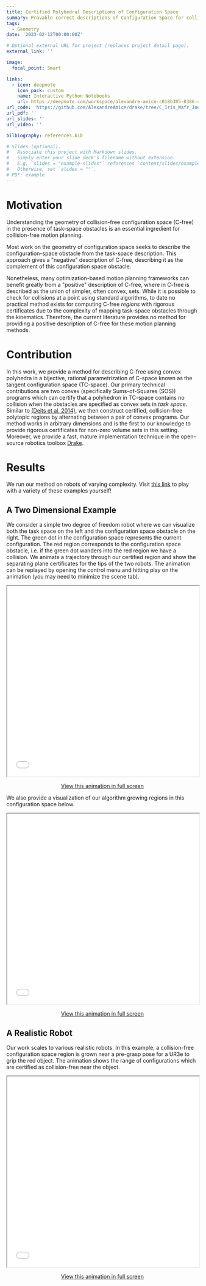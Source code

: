 ```yaml
---
title: Certified Polyhedral Descriptions of Configuration Space
summary: Provable correct descriptions of Configuration Space for collision-free motion planning
tags:
  - Geometry
date: '2023-02-12T00:00:00Z'

# Optional external URL for project (replaces project detail page).
external_link: ''

image:
  focal_point: Smart

links:
  - icon: deepnote
    icon_pack: custom
    name: Interactive Python Notebooks
    url: https://deepnote.com/workspace/alexandre-amice-c018b305-0386-4703-9474-01b867e6efea/project/C-IRIS-7e82e4f5-f47a-475a-aad3-c88093ed36c6/notebook/2d_example_bilinear_alternation-14f1ee8c795e499ca7f577b6885c10e9
url_code: 'https://github.com/AlexandreAmice/drake/tree/C_Iris_Wafr_Journal_Examples/C_Iris_Examples'
url_pdf: ''
url_slides: ''
url_video: ''

bilbiography: references.bib

# Slides (optional).
#   Associate this project with Markdown slides.
#   Simply enter your slide deck's filename without extension.
#   E.g. `slides = "example-slides"` references `content/slides/example-slides.md`.
#   Otherwise, set `slides = ""`.
# PDF: example
---
```

# Motivation

Understanding the geometry of collision-free configuration space (C-free) in the presence of task-space obstacles is an essential ingredient for collision-free motion planning.

Most work on the geometry of configuration space seeks to describe the configuration-space obstacle from the task-space description. This approach gives a "negative" description of C-free, describing it as the complement of this configuration space obstacle.

Nonetheless, many optimization-based motion planning frameworks can benefit greatly from a "positive" description of C-free, where in C-free is described as the union of simpler, often convex, sets. While it is possible to check for collisions at a point using standard algorithms, to date no practical method exists for computing C-free *regions* with rigorous certificates due to the complexity of mapping task-space obstacles through the kinematics. Therefore, the current literature provides no method for providing a positive description of C-free for these motion planning methods.

# Contribution
In this work, we provide a method for describing C-free using convex polyhedra in a bijective, rational parametrization of C-space known as the tangent configuration space (TC-space). Our primary technical contributions are two convex (specifically Sums-of-Squares (SOS)) programs which can certify that a polyhedron in TC-space contains no collision when the obstacles are specified as convex sets in *task space*. Similar to [(Deits et al. 2014)](https://groups.csail.mit.edu/robotics-center/public_papers/Deits14.pdf), we then construct certified, collision-free polytopic regions by alternating between a pair of convex programs. Our method works in arbitrary dimensions and is the first to our knowledge to provide rigorous certificates for non-zero volume sets in this setting. Moreover, we provide a fast, mature implementation technique in the open-source robotics toolbox [Drake](https://github.com/RobotLocomotion/drake).

# Results
We run our method on robots of varying complexity. Visit [this link](https://deepnote.com/workspace/alexandre-amice-c018b305-0386-4703-9474-01b867e6efea/project/C-IRIS-7e82e4f5-f47a-475a-aad3-c88093ed36c6/notebook/2d_example_bilinear_alternation-14f1ee8c795e499ca7f577b6885c10e9) to play with a variety of these examples yourself!

## A Two Dimensional Example
We consider a simple two degree of freedom robot where we can visualize both the task space on the left and the configuration space obstacle on the right. The green dot in the configuration space represents the current configuration. The red region corresponds to the configuration space obstacle, i.e. if the green dot wanders into the red region we have a collision. We animate a trajectory through our certified region and show the separating plane certificates for the tips of the two robots. The animation can be replayed by opening the control menu and hitting play on the animation (you may need to minimize the scene tab).
<iframe 
  width="100%"
  height="500"
  src="pinball_trajectory.html"
  frameborder="1"
  allow="accelerometer; autoplay; encrypted-media; gyroscope; picture-in-picture"
  allowfullscreen>
  name="pinball_trajectory"
</iframe>
<p><center><a href="pinball_trajectory.html" target="pinball_trajectory">View this animation in full screen</a></center></p>

We also provide a visualization of our algorithm growing regions in this configuration space below.

<iframe 
  src="pinball_growth.html"
  width="100%"
  height="500"
  frameborder="1"
  allow="accelerometer; autoplay; encrypted-media; gyroscope; picture-in-picture"
  allowfullscreen>
  name="pinball_trajectory"
</iframe>
<p><center><a href="pinball_growth.html" target="pinball_growth">View this animation in full screen</a></center></p>


## A Realistic Robot

Our work scales to various realistic robots. In this example, a collision-free configuration space region is grown near a pre-grasp pose for a UR3e to grip the red object. The animation shows the range of configurations which are certified as collision-free near the object.

<iframe 
  src="ur_single.html"
  width="100%"
  height="500"
  frameborder="1"
  allow="accelerometer; autoplay; encrypted-media; gyroscope; picture-in-picture"
  allowfullscreen>
  name="pinball_trajectory"
</iframe>
<p><center><a href="ur_single.html" target="ur_single">View this animation in full screen</a></center></p>

